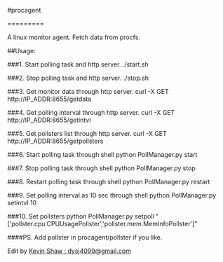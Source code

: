 #procagent

=========

A linux monitor agent. Fetch data from procfs.

##Usage:

###1. Start polling task and http server.
	./start.sh

###2. Stop polling task and http server.
	./stop.sh

###3. Get monitor data through http server.
	curl -X GET http://IP_ADDR:8655/getdata
	
###4. Get polling interval through http server.
	curl -X GET http://IP_ADDR:8655/getintvl
	
###5. Get pollsters list through http server.
	curl -X GET http://IP_ADDR:8655/getpollsters

###6. Start polling task through shell
	python PollManager.py start

###7. Stop polling task through shell
	python PollManager.py stop

###8. Restart polling task through shell
	python PollManager.py restart

###9. Set polling interval as 10 sec through shell
	python PollManager.py setintvl 10

###10. Set pollsters
	python PollManager.py setpoll "['pollster.cpu.CPUUsagePollster','pollster.mem.MemInfoPollster']"

####PS. Add pollster in procagent/pollster if you like.

Edit by [Kevin Shaw : dysj4099@gmail.com](dysj4099@gmail.com)
